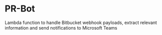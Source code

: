 # PR-Bot
 Lambda function to handle Bitbucket webhook payloads, extract relevant information and send notifications to Microsoft Teams 
